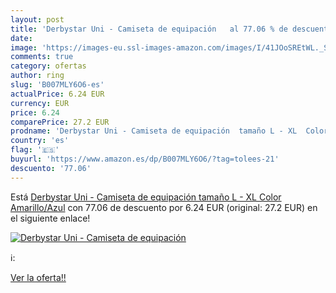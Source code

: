```yaml
---
layout: post
title: 'Derbystar Uni - Camiseta de equipación   al 77.06 % de descuento'
date: 
image: 'https://images-eu.ssl-images-amazon.com/images/I/41JOoSREtWL._SL200_.jpg'
comments: true
category: ofertas
author: ring
slug: 'B007MLY6O6-es'
actualPrice: 6.24 EUR
currency: EUR
price: 6.24
comparePrice: 27.2 EUR
prodname: 'Derbystar Uni - Camiseta de equipación  tamaño L - XL  Color Amarillo/Azul'
country: 'es'
flag: '🇪🇸'
buyurl: 'https://www.amazon.es/dp/B007MLY6O6/?tag=tolees-21'
descuento: '77.06'
---
```


Está [Derbystar Uni - Camiseta de equipación  tamaño L - XL  Color Amarillo/Azul](https://www.amazon.es/dp/B007MLY6O6/?tag=tolees-21) con 77.06 de descuento por 6.24 EUR (original: 27.2 EUR) en el siguiente enlace!

[![Derbystar Uni - Camiseta de equipación  ](https://images-eu.ssl-images-amazon.com/images/I/41JOoSREtWL._SL200_.jpg)](https://www.amazon.es/dp/B007MLY6O6/?tag=tolees-21)

ℹ️:


[Ver la oferta!!](https://www.amazon.es/dp/B007MLY6O6/?tag=tolees-21)
